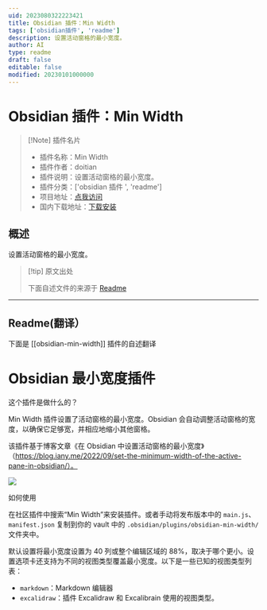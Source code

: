 ```yaml
---
uid: 2023080322223421
title: Obsidian 插件：Min Width
tags: ['obsidian插件', 'readme']
description: 设置活动窗格的最小宽度。
author: AI
type: readme
draft: false
editable: false
modified: 20230101000000
---
```


# Obsidian 插件：Min Width

> [!Note] 插件名片
> - 插件名称：Min Width
> - 插件作者：doitian
> - 插件说明：设置活动窗格的最小宽度。
> - 插件分类：['obsidian 插件 ', 'readme']
> - 项目地址：[点我访问](https://github.com/doitian/obsidian-min-width)
> - 国内下载地址：[下载安装](https://pkmer.cn/products/plugin/pluginMarket/?obsidian-min-width)

## 概述

设置活动窗格的最小宽度。

> [!tip] 原文出处
>
>下面自述文件的来源于 [Readme](https://ghproxy.net/https://raw.githubusercontent.com/doitian/obsidian-min-width/master/README.md)
>

---

## Readme(翻译）

下面是 [[obsidian-min-width]] 插件的自述翻译

# Obsidian 最小宽度插件

这个插件是做什么的？

Min Width 插件设置了活动窗格的最小宽度。Obsidian 会自动调整活动窗格的宽度，以确保它足够宽，并相应地缩小其他窗格。

该插件基于博客文章《在 Obsidian 中设置活动窗格的最小宽度》（<https://blog.iany.me/2022/09/set-the-minimum-width-of-the-active-pane-in-obsidian/）。>

[![](https://videoapi-muybridge.vimeocdn.com/animated-thumbnails/image/5569408d-3300-4b5c-b4b8-6e8baa5ad413.gif?ClientID=vimeo-core-prod&Date=1663953976&Signature=3840517f68f618fa3b48788f5cc5c1579d95b46b)](https://vimeo.com/752964835)

如何使用

在社区插件中搜索“Min Width”来安装插件。或者手动将发布版本中的 `main.js`、`manifest.json` 复制到你的 vault 中的 `.obsidian/plugins/obsidian-min-width/` 文件夹中。

默认设置将最小宽度设置为 40 列或整个编辑区域的 88%，取决于哪个更小。设置选项卡还支持为不同的视图类型覆盖最小宽度。以下是一些已知的视图类型列表：

- `markdown`：Markdown 编辑器
- `excalidraw`：插件 Excalidraw 和 Excalibrain 使用的视图类型。



